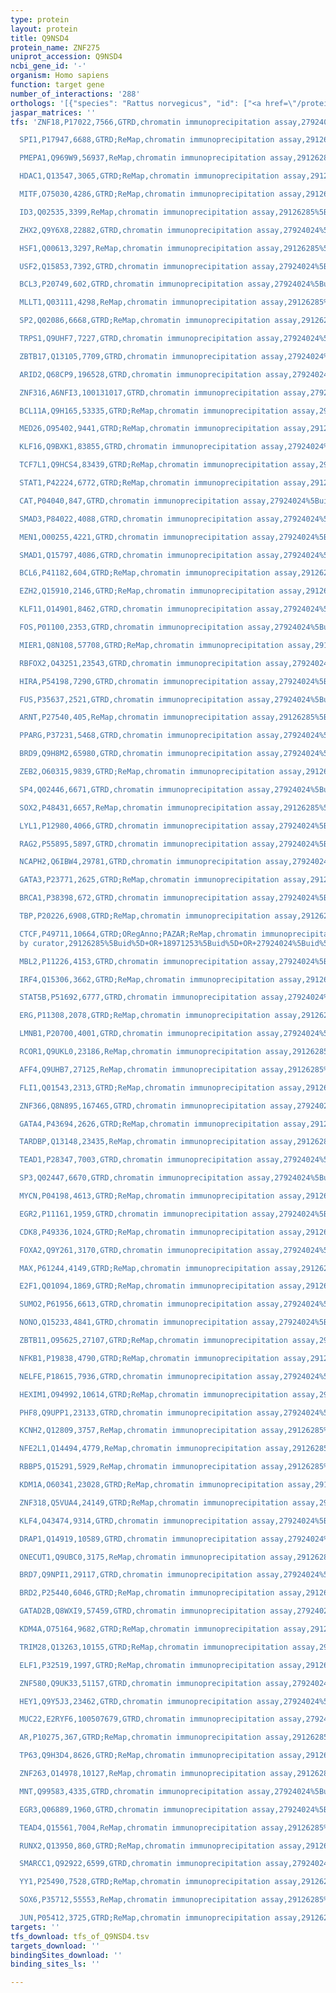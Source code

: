 ```yaml
---
type: protein
layout: protein
title: Q9NSD4
protein_name: ZNF275
uniprot_accession: Q9NSD4
ncbi_gene_id: '-'
organism: Homo sapiens
function: target gene
number_of_interactions: '288'
orthologs: '[{"species": "Rattus norvegicus", "id": ["<a href=\"/protein/d3zrh5\">D3ZRH5</a>"]}]'
jaspar_matrices: ''
tfs: 'ZNF18,P17022,7566,GTRD,chromatin immunoprecipitation assay,27924024%5Buid%5D,No

  SPI1,P17947,6688,GTRD;ReMap,chromatin immunoprecipitation assay,29126285%5Buid%5D+OR+27924024%5Buid%5D,No

  PMEPA1,Q969W9,56937,ReMap,chromatin immunoprecipitation assay,29126285%5Buid%5D,No

  HDAC1,Q13547,3065,GTRD;ReMap,chromatin immunoprecipitation assay,29126285%5Buid%5D+OR+27924024%5Buid%5D,No

  MITF,O75030,4286,GTRD;ReMap,chromatin immunoprecipitation assay,29126285%5Buid%5D+OR+27924024%5Buid%5D,No

  ID3,Q02535,3399,ReMap,chromatin immunoprecipitation assay,29126285%5Buid%5D,No

  ZHX2,Q9Y6X8,22882,GTRD,chromatin immunoprecipitation assay,27924024%5Buid%5D,No

  HSF1,Q00613,3297,ReMap,chromatin immunoprecipitation assay,29126285%5Buid%5D,No

  USF2,Q15853,7392,GTRD,chromatin immunoprecipitation assay,27924024%5Buid%5D,No

  BCL3,P20749,602,GTRD,chromatin immunoprecipitation assay,27924024%5Buid%5D,No

  MLLT1,Q03111,4298,ReMap,chromatin immunoprecipitation assay,29126285%5Buid%5D,No

  SP2,Q02086,6668,GTRD;ReMap,chromatin immunoprecipitation assay,29126285%5Buid%5D+OR+27924024%5Buid%5D,No

  TRPS1,Q9UHF7,7227,GTRD,chromatin immunoprecipitation assay,27924024%5Buid%5D,No

  ZBTB17,Q13105,7709,GTRD,chromatin immunoprecipitation assay,27924024%5Buid%5D,No

  ARID2,Q68CP9,196528,GTRD,chromatin immunoprecipitation assay,27924024%5Buid%5D,No

  ZNF316,A6NFI3,100131017,GTRD,chromatin immunoprecipitation assay,27924024%5Buid%5D,No

  BCL11A,Q9H165,53335,GTRD;ReMap,chromatin immunoprecipitation assay,29126285%5Buid%5D+OR+27924024%5Buid%5D,No

  MED26,O95402,9441,GTRD;ReMap,chromatin immunoprecipitation assay,29126285%5Buid%5D+OR+27924024%5Buid%5D,No

  KLF16,Q9BXK1,83855,GTRD,chromatin immunoprecipitation assay,27924024%5Buid%5D,No

  TCF7L1,Q9HCS4,83439,GTRD;ReMap,chromatin immunoprecipitation assay,29126285%5Buid%5D+OR+27924024%5Buid%5D,No

  STAT1,P42224,6772,GTRD;ReMap,chromatin immunoprecipitation assay,29126285%5Buid%5D+OR+27924024%5Buid%5D,No

  CAT,P04040,847,GTRD,chromatin immunoprecipitation assay,27924024%5Buid%5D,No

  SMAD3,P84022,4088,GTRD,chromatin immunoprecipitation assay,27924024%5Buid%5D,No

  MEN1,O00255,4221,GTRD,chromatin immunoprecipitation assay,27924024%5Buid%5D,No

  SMAD1,Q15797,4086,GTRD,chromatin immunoprecipitation assay,27924024%5Buid%5D,No

  BCL6,P41182,604,GTRD;ReMap,chromatin immunoprecipitation assay,29126285%5Buid%5D+OR+27924024%5Buid%5D,No

  EZH2,Q15910,2146,GTRD;ReMap,chromatin immunoprecipitation assay,29126285%5Buid%5D+OR+27924024%5Buid%5D,No

  KLF11,O14901,8462,GTRD,chromatin immunoprecipitation assay,27924024%5Buid%5D,No

  FOS,P01100,2353,GTRD,chromatin immunoprecipitation assay,27924024%5Buid%5D,No

  MIER1,Q8N108,57708,GTRD;ReMap,chromatin immunoprecipitation assay,29126285%5Buid%5D+OR+27924024%5Buid%5D,No

  RBFOX2,O43251,23543,GTRD,chromatin immunoprecipitation assay,27924024%5Buid%5D,No

  HIRA,P54198,7290,GTRD,chromatin immunoprecipitation assay,27924024%5Buid%5D,No

  FUS,P35637,2521,GTRD,chromatin immunoprecipitation assay,27924024%5Buid%5D,No

  ARNT,P27540,405,ReMap,chromatin immunoprecipitation assay,29126285%5Buid%5D,No

  PPARG,P37231,5468,GTRD,chromatin immunoprecipitation assay,27924024%5Buid%5D,No

  BRD9,Q9H8M2,65980,GTRD,chromatin immunoprecipitation assay,27924024%5Buid%5D,No

  ZEB2,O60315,9839,GTRD;ReMap,chromatin immunoprecipitation assay,29126285%5Buid%5D+OR+27924024%5Buid%5D,No

  SP4,Q02446,6671,GTRD,chromatin immunoprecipitation assay,27924024%5Buid%5D,No

  SOX2,P48431,6657,ReMap,chromatin immunoprecipitation assay,29126285%5Buid%5D,No

  LYL1,P12980,4066,GTRD,chromatin immunoprecipitation assay,27924024%5Buid%5D,No

  RAG2,P55895,5897,GTRD,chromatin immunoprecipitation assay,27924024%5Buid%5D,No

  NCAPH2,Q6IBW4,29781,GTRD,chromatin immunoprecipitation assay,27924024%5Buid%5D,No

  GATA3,P23771,2625,GTRD;ReMap,chromatin immunoprecipitation assay,29126285%5Buid%5D+OR+27924024%5Buid%5D,No

  BRCA1,P38398,672,GTRD,chromatin immunoprecipitation assay,27924024%5Buid%5D,No

  TBP,P20226,6908,GTRD;ReMap,chromatin immunoprecipitation assay,29126285%5Buid%5D+OR+27924024%5Buid%5D,No

  CTCF,P49711,10664,GTRD;ORegAnno;PAZAR;ReMap,chromatin immunoprecipitation assay;inferred
  by curator,29126285%5Buid%5D+OR+18971253%5Buid%5D+OR+27924024%5Buid%5D+OR+26578589%5Buid%5D,No

  MBL2,P11226,4153,GTRD,chromatin immunoprecipitation assay,27924024%5Buid%5D,No

  IRF4,Q15306,3662,GTRD;ReMap,chromatin immunoprecipitation assay,29126285%5Buid%5D+OR+27924024%5Buid%5D,No

  STAT5B,P51692,6777,GTRD,chromatin immunoprecipitation assay,27924024%5Buid%5D,No

  ERG,P11308,2078,GTRD;ReMap,chromatin immunoprecipitation assay,29126285%5Buid%5D+OR+27924024%5Buid%5D,No

  LMNB1,P20700,4001,GTRD,chromatin immunoprecipitation assay,27924024%5Buid%5D,No

  RCOR1,Q9UKL0,23186,ReMap,chromatin immunoprecipitation assay,29126285%5Buid%5D,No

  AFF4,Q9UHB7,27125,ReMap,chromatin immunoprecipitation assay,29126285%5Buid%5D,No

  FLI1,Q01543,2313,GTRD;ReMap,chromatin immunoprecipitation assay,29126285%5Buid%5D+OR+27924024%5Buid%5D,No

  ZNF366,Q8N895,167465,GTRD,chromatin immunoprecipitation assay,27924024%5Buid%5D,No

  GATA4,P43694,2626,GTRD;ReMap,chromatin immunoprecipitation assay,29126285%5Buid%5D+OR+27924024%5Buid%5D,No

  TARDBP,Q13148,23435,ReMap,chromatin immunoprecipitation assay,29126285%5Buid%5D,No

  TEAD1,P28347,7003,GTRD,chromatin immunoprecipitation assay,27924024%5Buid%5D,No

  SP3,Q02447,6670,GTRD,chromatin immunoprecipitation assay,27924024%5Buid%5D,No

  MYCN,P04198,4613,GTRD;ReMap,chromatin immunoprecipitation assay,29126285%5Buid%5D+OR+27924024%5Buid%5D,No

  EGR2,P11161,1959,GTRD,chromatin immunoprecipitation assay,27924024%5Buid%5D,No

  CDK8,P49336,1024,GTRD;ReMap,chromatin immunoprecipitation assay,29126285%5Buid%5D+OR+27924024%5Buid%5D,No

  FOXA2,Q9Y261,3170,GTRD,chromatin immunoprecipitation assay,27924024%5Buid%5D,No

  MAX,P61244,4149,GTRD;ReMap,chromatin immunoprecipitation assay,29126285%5Buid%5D+OR+27924024%5Buid%5D,No

  E2F1,Q01094,1869,GTRD;ReMap,chromatin immunoprecipitation assay,29126285%5Buid%5D+OR+27924024%5Buid%5D,No

  SUMO2,P61956,6613,GTRD,chromatin immunoprecipitation assay,27924024%5Buid%5D,No

  NONO,Q15233,4841,GTRD,chromatin immunoprecipitation assay,27924024%5Buid%5D,No

  ZBTB11,O95625,27107,GTRD;ReMap,chromatin immunoprecipitation assay,29126285%5Buid%5D+OR+27924024%5Buid%5D,No

  NFKB1,P19838,4790,GTRD;ReMap,chromatin immunoprecipitation assay,29126285%5Buid%5D+OR+27924024%5Buid%5D,No

  NELFE,P18615,7936,GTRD,chromatin immunoprecipitation assay,27924024%5Buid%5D,No

  HEXIM1,O94992,10614,GTRD;ReMap,chromatin immunoprecipitation assay,29126285%5Buid%5D+OR+27924024%5Buid%5D,No

  PHF8,Q9UPP1,23133,GTRD,chromatin immunoprecipitation assay,27924024%5Buid%5D,No

  KCNH2,Q12809,3757,ReMap,chromatin immunoprecipitation assay,29126285%5Buid%5D,No

  NFE2L1,Q14494,4779,ReMap,chromatin immunoprecipitation assay,29126285%5Buid%5D,No

  RBBP5,Q15291,5929,ReMap,chromatin immunoprecipitation assay,29126285%5Buid%5D,No

  KDM1A,O60341,23028,GTRD;ReMap,chromatin immunoprecipitation assay,29126285%5Buid%5D+OR+27924024%5Buid%5D,No

  ZNF318,Q5VUA4,24149,GTRD;ReMap,chromatin immunoprecipitation assay,29126285%5Buid%5D+OR+27924024%5Buid%5D,No

  KLF4,O43474,9314,GTRD,chromatin immunoprecipitation assay,27924024%5Buid%5D,No

  DRAP1,Q14919,10589,GTRD,chromatin immunoprecipitation assay,27924024%5Buid%5D,No

  ONECUT1,Q9UBC0,3175,ReMap,chromatin immunoprecipitation assay,29126285%5Buid%5D,No

  BRD7,Q9NPI1,29117,GTRD,chromatin immunoprecipitation assay,27924024%5Buid%5D,No

  BRD2,P25440,6046,GTRD;ReMap,chromatin immunoprecipitation assay,29126285%5Buid%5D+OR+27924024%5Buid%5D,No

  GATAD2B,Q8WXI9,57459,GTRD,chromatin immunoprecipitation assay,27924024%5Buid%5D,No

  KDM4A,O75164,9682,GTRD;ReMap,chromatin immunoprecipitation assay,29126285%5Buid%5D+OR+27924024%5Buid%5D,No

  TRIM28,Q13263,10155,GTRD;ReMap,chromatin immunoprecipitation assay,29126285%5Buid%5D+OR+27924024%5Buid%5D,No

  ELF1,P32519,1997,GTRD;ReMap,chromatin immunoprecipitation assay,29126285%5Buid%5D+OR+27924024%5Buid%5D,No

  ZNF580,Q9UK33,51157,GTRD,chromatin immunoprecipitation assay,27924024%5Buid%5D,No

  HEY1,Q9Y5J3,23462,GTRD,chromatin immunoprecipitation assay,27924024%5Buid%5D,No

  MUC22,E2RYF6,100507679,GTRD,chromatin immunoprecipitation assay,27924024%5Buid%5D,No

  AR,P10275,367,GTRD;ReMap,chromatin immunoprecipitation assay,29126285%5Buid%5D+OR+27924024%5Buid%5D,No

  TP63,Q9H3D4,8626,GTRD;ReMap,chromatin immunoprecipitation assay,29126285%5Buid%5D+OR+27924024%5Buid%5D,No

  ZNF263,O14978,10127,ReMap,chromatin immunoprecipitation assay,29126285%5Buid%5D,No

  MNT,Q99583,4335,GTRD,chromatin immunoprecipitation assay,27924024%5Buid%5D,No

  EGR3,Q06889,1960,GTRD,chromatin immunoprecipitation assay,27924024%5Buid%5D,No

  TEAD4,Q15561,7004,ReMap,chromatin immunoprecipitation assay,29126285%5Buid%5D,No

  RUNX2,Q13950,860,GTRD;ReMap,chromatin immunoprecipitation assay,29126285%5Buid%5D+OR+27924024%5Buid%5D,No

  SMARCC1,Q92922,6599,GTRD,chromatin immunoprecipitation assay,27924024%5Buid%5D,No

  YY1,P25490,7528,GTRD;ReMap,chromatin immunoprecipitation assay,29126285%5Buid%5D+OR+27924024%5Buid%5D,No

  SOX6,P35712,55553,ReMap,chromatin immunoprecipitation assay,29126285%5Buid%5D,No

  JUN,P05412,3725,GTRD;ReMap,chromatin immunoprecipitation assay,29126285%5Buid%5D+OR+27924024%5Buid%5D,No'
targets: ''
tfs_download: tfs_of_Q9NSD4.tsv
targets_download: ''
bindingSites_download: ''
binding_sites_ls: ''

---
```

